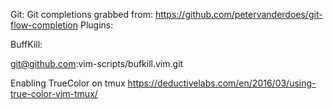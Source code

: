 Git:
Git completions grabbed from: https://github.com/petervanderdoes/git-flow-completion
Plugins:

BuffKill:

git@github.com:vim-scripts/bufkill.vim.git

Enabling TrueColor on tmux
https://deductivelabs.com/en/2016/03/using-true-color-vim-tmux/

